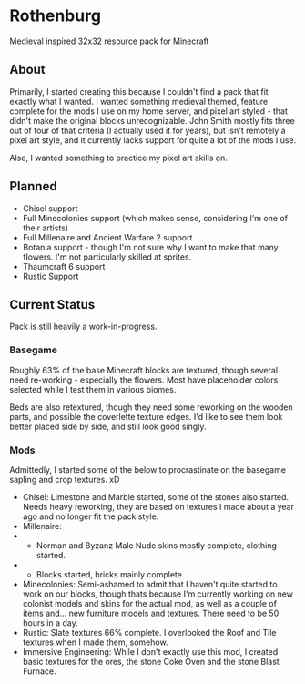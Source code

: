 # Rothenburg

Medieval inspired 32x32 resource pack for Minecraft

## About

Primarily, I started creating this because I couldn't find a pack that fit exactly what I wanted. I wanted something medieval themed, feature complete for the mods I use on my home server, and pixel art styled - that didn't make the original blocks unrecognizable.
John Smith mostly fits three out of four of that criteria (I actually used it for years), but isn't remotely a pixel art style, and it currently lacks support for quite a lot of the mods I use.

Also, I wanted something to practice my pixel art skills on.

## Planned

* Chisel support
* Full Minecolonies support (which makes sense, considering I'm one of their artists)
* Full Millenaire and Ancient Warfare 2 support
* Botania support - though I'm not sure why I want to make that many flowers. I'm not particularly skilled at sprites.
* Thaumcraft 6 support
* Rustic Support

## Current Status
Pack is still heavily a work-in-progress.
### Basegame
Roughly 63% of the base Minecraft blocks are textured, though several need re-working - especially the flowers. Most have placeholder colors selected while I test them in various biomes.

Beds are also retextured, though they need some reworking on the wooden parts, and possible the coverlette texture edges. I'd like to see them look better placed side by side, and still look good singly.

### Mods
Admittedly, I started some of the below to procrastinate on the basegame sapling and crop textures. xD

* Chisel: Limestone and Marble started, some of the stones also started. Needs heavy reworking, they are based on textures I made about a year ago and no longer fit the pack style.
* Millenaire: 
* * Norman and Byzanz Male Nude skins mostly complete, clothing started.
* * Blocks started, bricks mainly complete.
* Minecolonies: Semi-ashamed to admit that I haven't quite started to work on our blocks, though thats because I'm currently working on new colonist models and skins for the actual mod, as well as a couple of items and... new furniture models and textures. There need to be 50 hours in a day.
* Rustic: Slate textures 66% complete. I overlooked the Roof and Tile textures when I made them, somehow.
* Immersive Engineering: While I don't exactly use this mod, I created basic textures for the ores, the stone Coke Oven and the stone Blast Furnace.
